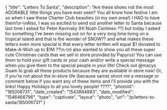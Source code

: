{
    "title": "Letters To Santa",
    "description": "Are these shoes not the most ADORABLE little things you have ever seen? You all know how festive I am so when I saw these Charter Club beauties (in my own area!) I HAD to have them!\n-\nAlso, I was so excited to send out another letter to Santa because last time I asked for Peter Kavinsky (Hi Noah Centineo ??) but today I asked for something I’ve been missing out on for a very long time living on a tropical island and that is the wonder of SNOW?? and what makes these letters even more special is that every letter written will equal $1 donated to Make-A-Wish up to $1M ??\n-\nI also wanted to show you all these super cute Christmas cards that we sell in store provided by Papyrus! You can use them to hold your gift cards or your cash and\/or write a special message when you give them to the special people in your life! Check out @macys Guam to grab all these products because they are available in store now! Or, if you’re not about the in-store life (because same) shoot me a message or comment below if you want any of these items and I’ll provide you with the links! Happy Holidays to all you lovely people! ????",
    "photoId": "185006731",
    "date_created": "1543884883",
    "date_modified": "1546466796",
    "type": "captivate",
    "layout": "photo",
    "url": "\/p\/letters-to-santa\/185006731"
}